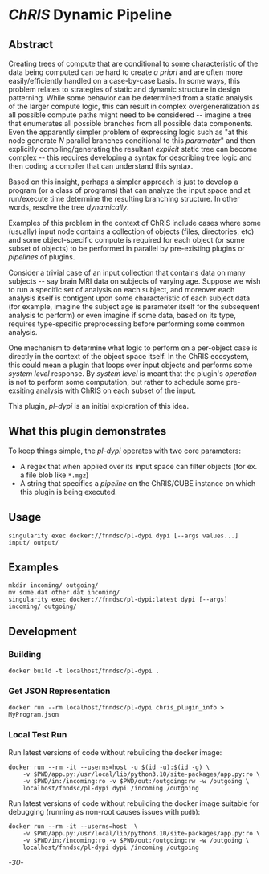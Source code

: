 # _ChRIS_ Dynamic Pipeline 

<!--
[![Version](https://img.shields.io/docker/v/fnndsc/pl-dypi?sort=semver)](https://hub.docker.com/r/fnndsc/pl-dypi)
[![MIT License](https://img.shields.io/github/license/fnndsc/pl-dypi)](https://github.com/FNNDSC/pl-dypi/blob/main/LICENSE)
[![Build](https://github.com/FNNDSC/pl-dypi/actions/workflows/ci.yml/badge.svg)](https://github.com/FNNDSC/pl-dypi/actions)
-->

## Abstract

Creating trees of compute that are conditional to some characteristic of the data being computed can be hard to create _a priori_ and are often more easily/efficiently handled on a case-by-case basis. In some ways, this problem relates to strategies of static and dynamic structure in design patterning. While some behavior can be determined from a static analysis of the larger compute logic, this can result in complex overgeneralization as all possible compute paths might need to be considered -- imagine a tree that enumerates all possible branches from all possible data components. Even the apparently simpler problem of expressing logic such as "at this node generate _N_ parallel branches conditional to this _paramater_" and then explicitly compiling/generating the resultant _explicit_ static tree can become complex -- this requires developing a syntax for describing tree logic and then coding a compiler that can understand this syntax.

Based on this insight, perhaps a simpler approach is just to develop a program (or a class of programs) that can analyze the input space and at run/execute time determine the resulting branching structure. In other words, resolve the tree _dynamically_. 

Examples of this problem in the context of ChRIS include cases where some (usually) input node contains a collection of objects (files, directories, etc) and some object-specific compute is required for each object (or some subset of objects) to be performed in parallel by pre-existing plugins or _pipelines_ of plugins.

Consider a trivial case of an input collection that contains data on many subjects -- say brain MRI data on subjects of varying age. Suppose we wish to run a specific set of analysis on each subject, and moreover each analysis itself is contigent upon some characteristic of each subject data (for example, imagine the subject age is parameter itself for the subsequent analysis to perform) or even imagine if some data, based on its type, requires type-specific preprocessing before performing some common analysis.

One mechanism to determine what logic to perform on a per-object case is directly in the context of the object space itself. In the ChRIS ecosystem, this could mean a plugin that loops over input objects and performs some _system level_ response. By _system level_ is meant that the plugin's _operation_ is not to perform some computation, but rather to schedule some pre-exsiting analysis with ChRIS on each subset of the input.

This plugin, _pl-dypi_ is an initial exploration of this idea.

## What this plugin demonstrates

To keep things simple, the _pl-dypi_ operates with two core parameters:

* A regex that when applied over its input space can filter objects (for ex. a file blob like `*.mgz`)
* A string that specifies a _pipeline_ on the ChRIS/CUBE instance on which this plugin is being executed.

## Usage

```shell
singularity exec docker://fnndsc/pl-dypi dypi [--args values...] input/ output/
```

## Examples

```shell
mkdir incoming/ outgoing/
mv some.dat other.dat incoming/
singularity exec docker://fnndsc/pl-dypi:latest dypi [--args] incoming/ outgoing/
```

## Development

### Building

```shell
docker build -t localhost/fnndsc/pl-dypi .
```

### Get JSON Representation

```shell
docker run --rm localhost/fnndsc/pl-dypi chris_plugin_info > MyProgram.json
```

### Local Test Run

Run latest versions of code without rebuilding the docker image:

```shell
docker run --rm -it --userns=host -u $(id -u):$(id -g) \
    -v $PWD/app.py:/usr/local/lib/python3.10/site-packages/app.py:ro \
    -v $PWD/in:/incoming:ro -v $PWD/out:/outgoing:rw -w /outgoing \
    localhost/fnndsc/pl-dypi dypi /incoming /outgoing
```

Run latest versions of code without rebuilding the docker image suitable for debugging (running as non-root causes issues with `pudb`): 

```shell
docker run --rm -it --userns=host  \
    -v $PWD/app.py:/usr/local/lib/python3.10/site-packages/app.py:ro \
    -v $PWD/in:/incoming:ro -v $PWD/out:/outgoing:rw -w /outgoing \
    localhost/fnndsc/pl-dypi dypi /incoming /outgoing
```

_-30-_
